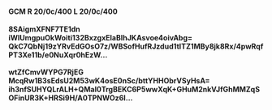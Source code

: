 #### GCM R 20/0c/400 L 20/0c/400
**8SAigmXFNF7TE1dn**<br/>**iWlUmgpuOkWoiti132BxzgxElaBIhJKAsvoe4oivAbg=**<br/>**QkC7QbNj19zYRvEdGOsO7z/WBSofHufRJzdud1tITZ1MBy8jk8Rx/4pwRqfPT3Xe11b/e0NuXqr0hEzW...**<br/><br/>
**wtZfCmvWYPG7RjEG**<br/>**McqRw1B3sEdsU2M53wK4osE0nSc/bttYHHObrVSyHsA=**<br/>**ih3nfSUHYQLrALH+QMal0TrgBEKC6P5wwXqK+GHuM2nkVJfGhMMZqSOFinUR3K+HRSi9H/A0TPNWOz6I...**